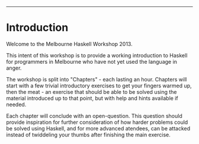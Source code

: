 
----

Introduction
============

Welcome to the Melbourne Haskell Workshop 2013.

This intent of this workshop is to provide a working introduction to Haskell
for programmers in Melbourne who have not yet used the language in anger.

The workshop is split into "Chapters" - each lasting an hour. Chapters will start
with a few trivial introductory exercises to get your fingers warmed up,
then the meat - an exercise that should be able to be solved using the material
introduced up to that point, but with help and hints available if needed.

Each chapter will conclude with an open-question. This question should provide
inspiration for further consideration of how harder problems could
be solved using Haskell, and for more advanced atendees, can be attacked
instead of twiddeling your thumbs after finishing the main exercise.
